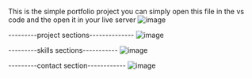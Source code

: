 This is the simple portfolio project 
you can simply open this file in the vs code and the open it in your live server 
![image](https://github.com/SUMIT74184/portfolio/assets/121968338/8b557b0b-f574-4451-b247-add6940b8550)


---------project sections--------------
![image](https://github.com/SUMIT74184/portfolio/assets/121968338/f975f6d1-4fd6-44f5-9b53-7ebe8bf53ab6)


---------skills sections-----------
![image](https://github.com/SUMIT74184/portfolio/assets/121968338/db127998-b457-4135-8732-c894891e2cf5)



---------contact section------------
![image](https://github.com/SUMIT74184/portfolio/assets/121968338/3531c3fd-c040-4935-b9d4-c4a1ed25923f)



